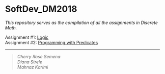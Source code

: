 # SoftDev_DM2018
_This repository serves as the compilation of all the assignments in Discrete Math._

Assignment #1: [Logic]() <br>
Assignment #2: [Programming with Predicates]() <br>

-----
> _Cherry Rose Semena_ <br>
> _Diana Strele_ <br>
> _Mahnaz Karimi_
